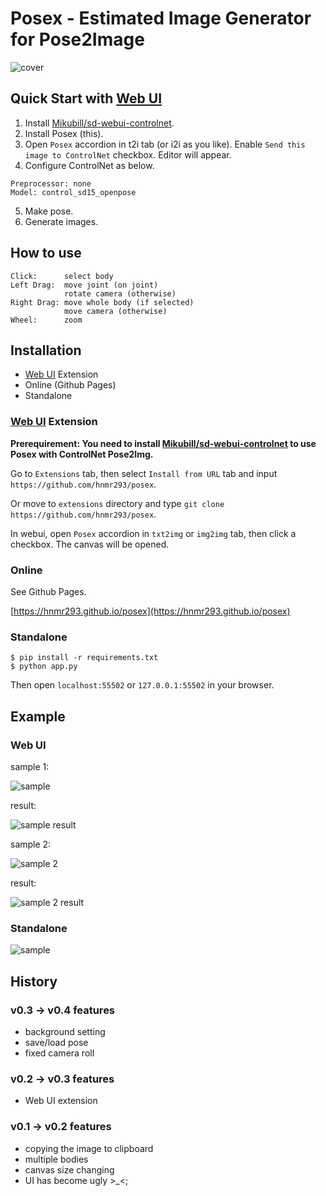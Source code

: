 # Posex - Estimated Image Generator for Pose2Image

![cover](./image/sample.png)

## Quick Start with [Web UI](https://github.com/AUTOMATIC1111/stable-diffusion-webui)

1. Install [Mikubill/sd-webui-controlnet](https://github.com/Mikubill/sd-webui-controlnet).
2. Install Posex (this).
3. Open `Posex` accordion in t2i tab (or i2i as you like). Enable `Send this image to ControlNet` checkbox. Editor will appear.
4. Configure ControlNet as below.
```
Preprocessor: none
Model: control_sd15_openpose
```
5. Make pose.
6. Generate images.

## How to use

```
Click:      select body
Left Drag:  move joint (on joint)
            rotate camera (otherwise)
Right Drag: move whole body (if selected)
            move camera (otherwise)
Wheel:      zoom
```

## Installation

- [Web UI](https://github.com/AUTOMATIC1111/stable-diffusion-webui) Extension
- Online (Github Pages)
- Standalone

### [Web UI](https://github.com/AUTOMATIC1111/stable-diffusion-webui) Extension

**Prerequirement: You need to install [Mikubill/sd-webui-controlnet](https://github.com/Mikubill/sd-webui-controlnet) to use Posex with ControlNet Pose2Img.**

Go to `Extensions` tab, then select `Install from URL` tab and input `https://github.com/hnmr293/posex`.

Or move to `extensions` directory and type `git clone https://github.com/hnmr293/posex`.

In webui, open `Posex` accordion in `txt2img` or `img2img` tab, then click a checkbox. The canvas will be opened.

### Online

See Github Pages.

[https://hnmr293.github.io/posex](https://hnmr293.github.io/posex)

### Standalone

```
$ pip install -r requirements.txt
$ python app.py
```

Then open `localhost:55502` or `127.0.0.1:55502` in your browser.

## Example

### Web UI

sample 1:

![sample](./image/sample-webui.png)

result:

![sample result](./image/sample-webui2.jpg)

sample 2:

![sample 2](./saved_poses/bridge.png)

result:

![sample 2 result](./image/sample-webui3.png)

### Standalone

![sample](./image/sample.png)

## History

### v0.3 -> v0.4 features
- background setting
- save/load pose
- fixed camera roll

### v0.2 -> v0.3 features
- Web UI extension

### v0.1 -> v0.2 features
- copying the image to clipboard
- multiple bodies
- canvas size changing
- UI has become ugly >_<;
